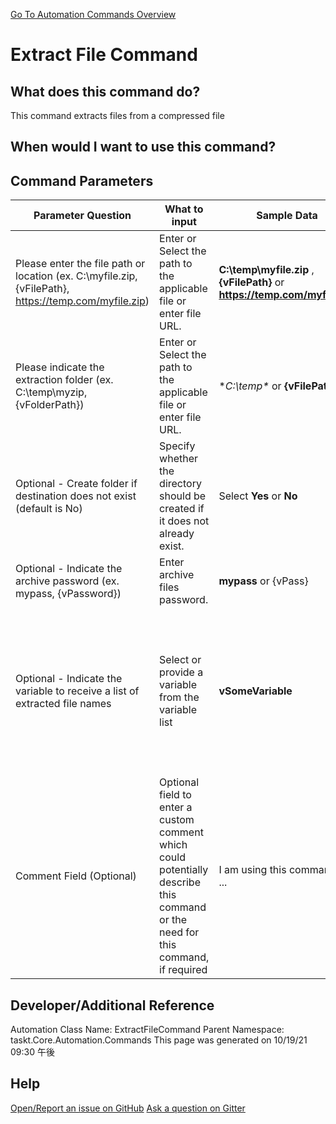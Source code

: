 <!--TITLE: Extract File Command -->
<!-- SUBTITLE: a command in the File Operation Commands group. -->
[Go To Automation Commands Overview](/automation-commands.md)


# Extract File Command


## What does this command do?
This command extracts files from a compressed file


## When would I want to use this command?



## Command Parameters
| Parameter Question   	| What to input  	|  Sample Data 	| Remarks  	|
| ---                    | ---               | ---           | ---       |
|Please enter the file path or location (ex. C:\myfile.zip, {vFilePath}, https://temp.com/myfile.zip)|Enter or Select the path to the applicable file or enter file URL.|**C:\temp\myfile.zip** , **{vFilePath}** or **https://temp.com/myfile.zip**||
|Please indicate the extraction folder (ex. C:\temp\myzip\, {vFolderPath})|Enter or Select the path to the applicable file or enter file URL.|**C:\temp\** or **{vFilePath}**||
|Optional - Create folder if destination does not exist (default is No)|Specify whether the directory should be created if it does not already exist.|Select **Yes** or **No**||
|Optional - Indicate the archive password (ex. mypass, {vPassword})|Enter archive files password.|**mypass** or {vPass}||
|Optional - Indicate the variable to receive a list of extracted file names|Select or provide a variable from the variable list|**vSomeVariable**|If you have enabled the setting **Create Missing Variables at Runtime** then you are not required to pre-define your variables, however, it is highly recommended.|
|Comment Field (Optional)|Optional field to enter a custom comment which could potentially describe this command or the need for this command, if required|I am using this command to ...|Optional|














## Developer/Additional Reference
Automation Class Name: ExtractFileCommand
Parent Namespace: taskt.Core.Automation.Commands
This page was generated on 10/19/21 09:30 午後


## Help
[Open/Report an issue on GitHub](https://github.com/saucepleez/taskt/issues/new)
[Ask a question on Gitter](https://gitter.im/taskt-rpa/Lobby)
